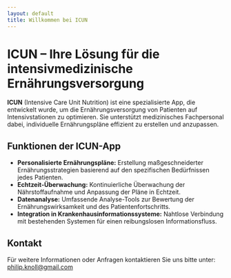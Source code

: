 ```yaml
---
layout: default
title: Willkommen bei ICUN
---
```


# ICUN – Ihre Lösung für die intensivmedizinische Ernährungsversorgung

**ICUN** (Intensive Care Unit Nutrition) ist eine spezialisierte App, die entwickelt wurde, um die Ernährungsversorgung von Patienten auf Intensivstationen zu optimieren. Sie unterstützt medizinisches Fachpersonal dabei, individuelle Ernährungspläne effizient zu erstellen und anzupassen.

## Funktionen der ICUN-App

- **Personalisierte Ernährungspläne:** Erstellung maßgeschneiderter Ernährungsstrategien basierend auf den spezifischen Bedürfnissen jedes Patienten.
- **Echtzeit-Überwachung:** Kontinuierliche Überwachung der Nährstoffaufnahme und Anpassung der Pläne in Echtzeit.
- **Datenanalyse:** Umfassende Analyse-Tools zur Bewertung der Ernährungswirksamkeit und des Patientenfortschritts.
- **Integration in Krankenhausinformationssysteme:** Nahtlose Verbindung mit bestehenden Systemen für einen reibungslosen Informationsfluss.

## Kontakt

Für weitere Informationen oder Anfragen kontaktieren Sie uns bitte unter: [philip.knoll@gmail.com](mailto:philip.knoll@gmail.com)
